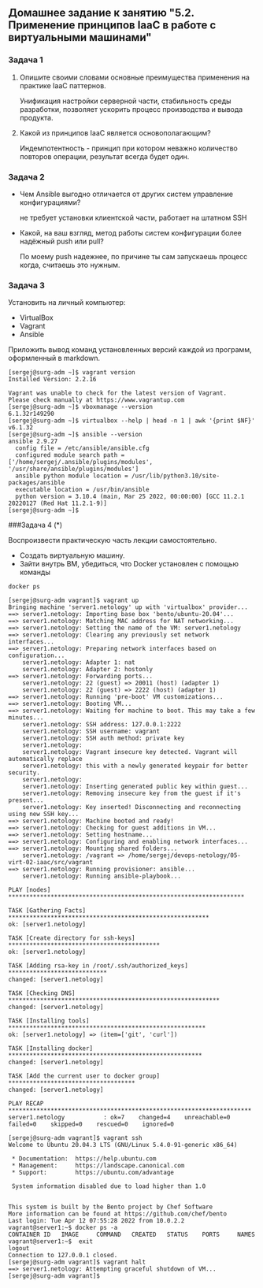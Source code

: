 ## Домашнее задание к занятию "5.2. Применение принципов IaaC в работе с виртуальными машинами"

### Задача 1

1. Опишите своими словами основные преимущества применения на практике IaaC паттернов.

    Унификация настройки серверной части, стабильность среды разработки, позволяет ускорить процесс производства и вывода продукта.

2. Какой из принципов IaaC является основополагающим?
    
   Индемпотентность - принцип при котором неважно количество повторов операции, результат всегда будет один.

### Задача 2

- Чем Ansible выгодно отличается от других систем управление конфигурациями?

   не требует установки клиентской части, работает на штатном SSH 
- Какой, на ваш взгляд, метод работы систем конфигурации более надёжный push или pull?

   По моему push надежнее, по причине ты сам запускаешь процесс когда, считаешь это нужным.

### Задача 3

Установить на личный компьютер:

- VirtualBox
- Vagrant
- Ansible

Приложить вывод команд установленных версий каждой из программ, оформленный в markdown.

```shell
[sergej@surg-adm ~]$ vagrant version
Installed Version: 2.2.16

Vagrant was unable to check for the latest version of Vagrant.
Please check manually at https://www.vagrantup.com
[sergej@surg-adm ~]$ vboxmanage --version
6.1.32r149290
[sergej@surg-adm ~]$ virtualbox --help | head -n 1 | awk '{print $NF}'
v6.1.32
[sergej@surg-adm ~]$ ansible --version
ansible 2.9.27
  config file = /etc/ansible/ansible.cfg
  configured module search path = ['/home/sergej/.ansible/plugins/modules', '/usr/share/ansible/plugins/modules']
  ansible python module location = /usr/lib/python3.10/site-packages/ansible
  executable location = /usr/bin/ansible
  python version = 3.10.4 (main, Mar 25 2022, 00:00:00) [GCC 11.2.1 20220127 (Red Hat 11.2.1-9)]
[sergej@surg-adm ~]$ 
```

###Задача 4 (*)

Воспроизвести практическую часть лекции самостоятельно.

- Создать виртуальную машину.
- Зайти внутрь ВМ, убедиться, что Docker установлен с помощью команды

```shell
docker ps
```

```shell
[sergej@surg-adm vagrant]$ vagrant up
Bringing machine 'server1.netology' up with 'virtualbox' provider...
==> server1.netology: Importing base box 'bento/ubuntu-20.04'...
==> server1.netology: Matching MAC address for NAT networking...
==> server1.netology: Setting the name of the VM: server1.netology
==> server1.netology: Clearing any previously set network interfaces...
==> server1.netology: Preparing network interfaces based on configuration...
    server1.netology: Adapter 1: nat
    server1.netology: Adapter 2: hostonly
==> server1.netology: Forwarding ports...
    server1.netology: 22 (guest) => 20011 (host) (adapter 1)
    server1.netology: 22 (guest) => 2222 (host) (adapter 1)
==> server1.netology: Running 'pre-boot' VM customizations...
==> server1.netology: Booting VM...
==> server1.netology: Waiting for machine to boot. This may take a few minutes...
    server1.netology: SSH address: 127.0.0.1:2222
    server1.netology: SSH username: vagrant
    server1.netology: SSH auth method: private key
    server1.netology: 
    server1.netology: Vagrant insecure key detected. Vagrant will automatically replace
    server1.netology: this with a newly generated keypair for better security.
    server1.netology: 
    server1.netology: Inserting generated public key within guest...
    server1.netology: Removing insecure key from the guest if it's present...
    server1.netology: Key inserted! Disconnecting and reconnecting using new SSH key...
==> server1.netology: Machine booted and ready!
==> server1.netology: Checking for guest additions in VM...
==> server1.netology: Setting hostname...
==> server1.netology: Configuring and enabling network interfaces...
==> server1.netology: Mounting shared folders...
    server1.netology: /vagrant => /home/sergej/devops-netology/05-virt-02-iaac/src/vagrant
==> server1.netology: Running provisioner: ansible...
    server1.netology: Running ansible-playbook...

PLAY [nodes] *******************************************************************

TASK [Gathering Facts] *********************************************************
ok: [server1.netology]

TASK [Create directory for ssh-keys] *******************************************
ok: [server1.netology]

TASK [Adding rsa-key in /root/.ssh/authorized_keys] ****************************
changed: [server1.netology]

TASK [Checking DNS] ************************************************************
changed: [server1.netology]

TASK [Installing tools] ********************************************************
ok: [server1.netology] => (item=['git', 'curl'])

TASK [Installing docker] *******************************************************
changed: [server1.netology]

TASK [Add the current user to docker group] ************************************
changed: [server1.netology]

PLAY RECAP *********************************************************************
server1.netology           : ok=7    changed=4    unreachable=0    failed=0    skipped=0    rescued=0    ignored=0   

[sergej@surg-adm vagrant]$ vagrant ssh
Welcome to Ubuntu 20.04.3 LTS (GNU/Linux 5.4.0-91-generic x86_64)

 * Documentation:  https://help.ubuntu.com
 * Management:     https://landscape.canonical.com
 * Support:        https://ubuntu.com/advantage

 System information disabled due to load higher than 1.0


This system is built by the Bento project by Chef Software
More information can be found at https://github.com/chef/bento
Last login: Tue Apr 12 07:55:28 2022 from 10.0.2.2
vagrant@server1:~$ docker ps -a
CONTAINER ID   IMAGE     COMMAND   CREATED   STATUS    PORTS     NAMES
vagrant@server1:~$  exit
logout
Connection to 127.0.0.1 closed.
[sergej@surg-adm vagrant]$ vagrant halt
==> server1.netology: Attempting graceful shutdown of VM...
[sergej@surg-adm vagrant]$ 
```
